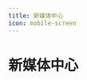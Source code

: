 ```yaml
---
title: 新媒体中心
icon: mobile-screen
---
```


# 新媒体中心

<div class="catalog-display-container">
  <Catalog base="/NewMedia/" />
</div>
